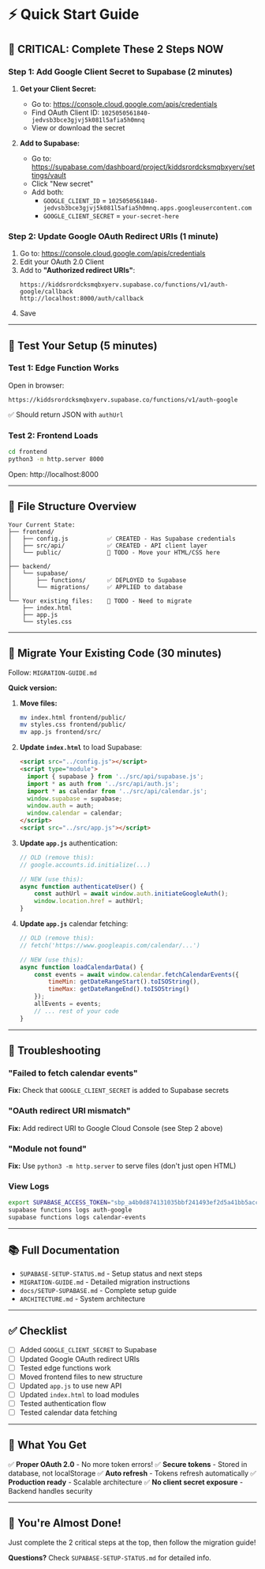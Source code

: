 # ⚡ Quick Start Guide

## 🚨 **CRITICAL: Complete These 2 Steps NOW**

### Step 1: Add Google Client Secret to Supabase (2 minutes)

1. **Get your Client Secret:**
   - Go to: https://console.cloud.google.com/apis/credentials
   - Find OAuth Client ID: `1025050561840-jedvsb3bce3gjvj5k081l5afia5h0mnq`
   - View or download the secret

2. **Add to Supabase:**
   - Go to: https://supabase.com/dashboard/project/kiddsrordcksmqbxyerv/settings/vault
   - Click "New secret"
   - Add both:
     - `GOOGLE_CLIENT_ID` = `1025050561840-jedvsb3bce3gjvj5k081l5afia5h0mnq.apps.googleusercontent.com`
     - `GOOGLE_CLIENT_SECRET` = `your-secret-here`

### Step 2: Update Google OAuth Redirect URIs (1 minute)

1. Go to: https://console.cloud.google.com/apis/credentials
2. Edit your OAuth 2.0 Client
3. Add to **"Authorized redirect URIs"**:
   ```
   https://kiddsrordcksmqbxyerv.supabase.co/functions/v1/auth-google/callback
   http://localhost:8000/auth/callback
   ```
4. Save

---

## 🧪 **Test Your Setup (5 minutes)**

### Test 1: Edge Function Works
Open in browser:
```
https://kiddsrordcksmqbxyerv.supabase.co/functions/v1/auth-google
```
✅ Should return JSON with `authUrl`

### Test 2: Frontend Loads
```bash
cd frontend
python3 -m http.server 8000
```
Open: http://localhost:8000

---

## 📁 **File Structure Overview**

```
Your Current State:
├── frontend/
│   ├── config.js           ✅ CREATED - Has Supabase credentials
│   ├── src/api/            ✅ CREATED - API client layer
│   └── public/             📝 TODO - Move your HTML/CSS here
│
├── backend/
│   └── supabase/
│       ├── functions/      ✅ DEPLOYED to Supabase
│       └── migrations/     ✅ APPLIED to database
│
└── Your existing files:    📝 TODO - Need to migrate
    ├── index.html
    ├── app.js
    └── styles.css
```

---

## 🔄 **Migrate Your Existing Code (30 minutes)**

Follow: `MIGRATION-GUIDE.md`

**Quick version:**

1. **Move files:**
   ```bash
   mv index.html frontend/public/
   mv styles.css frontend/public/
   mv app.js frontend/src/
   ```

2. **Update `index.html`** to load Supabase:
   ```html
   <script src="../config.js"></script>
   <script type="module">
     import { supabase } from '../src/api/supabase.js';
     import * as auth from '../src/api/auth.js';
     import * as calendar from '../src/api/calendar.js';
     window.supabase = supabase;
     window.auth = auth;
     window.calendar = calendar;
   </script>
   <script src="../src/app.js"></script>
   ```

3. **Update `app.js`** authentication:
   ```javascript
   // OLD (remove this):
   // google.accounts.id.initialize(...)
   
   // NEW (use this):
   async function authenticateUser() {
       const authUrl = await window.auth.initiateGoogleAuth();
       window.location.href = authUrl;
   }
   ```

4. **Update `app.js`** calendar fetching:
   ```javascript
   // OLD (remove this):
   // fetch('https://www.googleapis.com/calendar/...')
   
   // NEW (use this):
   async function loadCalendarData() {
       const events = await window.calendar.fetchCalendarEvents({
           timeMin: getDateRangeStart().toISOString(),
           timeMax: getDateRangeEnd().toISOString()
       });
       allEvents = events;
       // ... rest of your code
   }
   ```

---

## 🐛 **Troubleshooting**

### "Failed to fetch calendar events"
**Fix:** Check that `GOOGLE_CLIENT_SECRET` is added to Supabase secrets

### "OAuth redirect URI mismatch"
**Fix:** Add redirect URI to Google Cloud Console (see Step 2 above)

### "Module not found"
**Fix:** Use `python3 -m http.server` to serve files (don't just open HTML)

### View Logs
```bash
export SUPABASE_ACCESS_TOKEN="sbp_a4b0d874131035bbf241493ef2d5a41bb5acc378"
supabase functions logs auth-google
supabase functions logs calendar-events
```

---

## 📚 **Full Documentation**

- `SUPABASE-SETUP-STATUS.md` - Setup status and next steps
- `MIGRATION-GUIDE.md` - Detailed migration instructions
- `docs/SETUP-SUPABASE.md` - Complete setup guide
- `ARCHITECTURE.md` - System architecture

---

## ✅ **Checklist**

- [ ] Added `GOOGLE_CLIENT_SECRET` to Supabase
- [ ] Updated Google OAuth redirect URIs
- [ ] Tested edge functions work
- [ ] Moved frontend files to new structure
- [ ] Updated `app.js` to use new API
- [ ] Updated `index.html` to load modules
- [ ] Tested authentication flow
- [ ] Tested calendar data fetching

---

## 🎯 **What You Get**

✅ **Proper OAuth 2.0** - No more token errors!
✅ **Secure tokens** - Stored in database, not localStorage
✅ **Auto refresh** - Tokens refresh automatically
✅ **Production ready** - Scalable architecture
✅ **No client secret exposure** - Backend handles security

---

## 🚀 **You're Almost Done!**

Just complete the 2 critical steps at the top, then follow the migration guide!

**Questions?** Check `SUPABASE-SETUP-STATUS.md` for detailed info.
